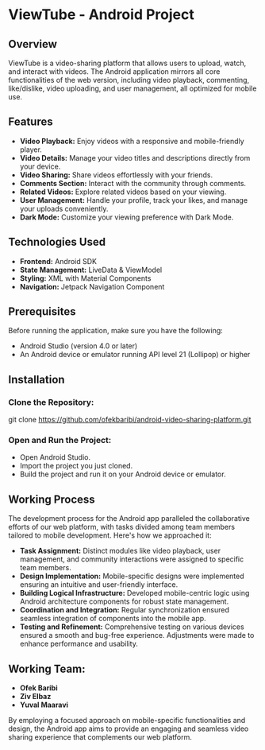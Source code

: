 # ViewTube - Android Project
## Overview
ViewTube is a video-sharing platform that allows users to upload, watch, and interact with videos. The Android application mirrors all core functionalities of the web version, including video playback, commenting, like/dislike, video uploading, and user management, all optimized for mobile use.

## Features
- **Video Playback:** Enjoy videos with a responsive and mobile-friendly player.
- **Video Details:** Manage your video titles and descriptions directly from your device.
- **Video Sharing:** Share videos effortlessly with your friends.
- **Comments Section:** Interact with the community through comments.
- **Related Videos:** Explore related videos based on your viewing.
- **User Management:** Handle your profile, track your likes, and manage your uploads conveniently.
- **Dark Mode:** Customize your viewing preference with Dark Mode.

## Technologies Used
- **Frontend:** Android SDK
- **State Management:** LiveData & ViewModel
- **Styling:** XML with Material Components
- **Navigation:** Jetpack Navigation Component

## Prerequisites
Before running the application, make sure you have the following:
- Android Studio (version 4.0 or later)
- An Android device or emulator running API level 21 (Lollipop) or higher

## Installation
### Clone the Repository:
git clone https://github.com/ofekbaribi/android-video-sharing-platform.git
### Open and Run the Project:
- Open Android Studio.
- Import the project you just cloned.
- Build the project and run it on your Android device or emulator.

## Working Process
The development process for the Android app paralleled the collaborative efforts of our web platform, with tasks divided among team members tailored to mobile development. Here's how we approached it:
- **Task Assignment:** Distinct modules like video playback, user management, and community interactions were assigned to specific team members.
- **Design Implementation:** Mobile-specific designs were implemented ensuring an intuitive and user-friendly interface.
- **Building Logical Infrastructure:** Developed mobile-centric logic using Android architecture components for robust state management.
- **Coordination and Integration:** Regular synchronization ensured seamless integration of components into the mobile app.
- **Testing and Refinement:** Comprehensive testing on various devices ensured a smooth and bug-free experience. Adjustments were made to enhance performance and usability.

## Working Team:
- **Ofek Baribi**
- **Ziv Elbaz**
- **Yuval Maaravi**

By employing a focused approach on mobile-specific functionalities and design, the Android app aims to provide an engaging and seamless video sharing experience that complements our web platform.
